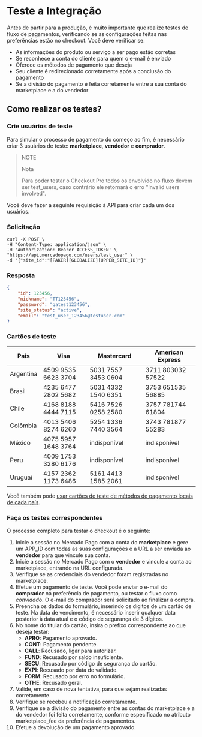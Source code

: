 # Teste a Integração

Antes de partir para a produção, é muito importante que realize testes de fluxo de pagamentos, verificando se as configurações feitas nas preferências estão no checkout.
Você deve verificar se:

+ As informações do produto ou serviço a ser pago estão corretas
+ Se reconhece a conta do cliente para quem o e-mail é enviado
+ Oferece os métodos de pagamento que deseja
+	Seu cliente é redirecionado corretamente após a conclusão do pagamento
+ Se a divisão do pagamento é feita corretamente entre a sua conta do marketplace e a do vendedor


## Como realizar os testes?

### Crie usuários de teste

Para simular o processo de pagamento do começo ao fim, é necessário criar 3 usuários de teste: **marketplace**, **vendedor** e **comprador**.


> NOTE
>
> Nota
>
> Para poder testar o Checkout Pro todos os envolvido no fluxo devem ser test_users, caso contrário ele retornará o erro "Invalid users involved".


Você deve fazer a seguinte requisição à API para criar cada um dos usuários.

### Solicitação

```curl
curl -X POST \
-H "Content-Type: application/json" \
-H 'Authorization: Bearer ACCESS_TOKEN' \
"https://api.mercadopago.com/users/test_user" \
-d '{"site_id":"[FAKER][GLOBALIZE][UPPER_SITE_ID]"}'
```

### Resposta

```json
{
    "id": 123456,
    "nickname": "TT123456",
    "password": "qatest123456",
    "site_status": "active",
    "email": "test_user_123456@testuser.com"
}
```

### Cartões de teste

| País | Visa | Mastercard | American Express |
| --- | --- | --- | --- |
| Argentina | 4509 9535 6623 3704 | 5031 7557 3453 0604 | 3711 803032 57522 |
| Brasil | 4235 6477 2802 5682 | 5031 4332 1540 6351 | 3753 651535 56885 |
| Chile | 4168 8188 4444 7115 | 5416 7526 0258 2580 | 3757 781744 61804 |
| Colômbia | 4013 5406 8274 6260 | 5254 1336 7440 3564 | 3743 781877 55283 |
| México | 4075 5957 1648 3764 | indisponível | indisponível |
| Peru | 4009 1753 3280 6176 | indisponível | indisponível |
| Uruguai | 4157 2362 1173 6486 |5161 4413 1585 2061 | indisponível |

Você também pode [usar cartões de teste de métodos de pagamento locais de cada país](https://www.mercadopago[FAKER][URL][DOMAIN]/developers/pt/guides/resources/localization/local-cards).

### Faça os testes correspondentes

O processo completo para testar o checkout é o seguinte:

1. Inicie a sessão no Mercado Pago com a conta do **marketplace** e gere um APP_ID com todas as suas configurações e a URL a ser enviada ao **vendedor** para que vincule sua conta.
2. Inicie a sessão no Mercado Pago com o **vendedor** e vincule a conta ao marketplace, entrando na URL configurada.
3. Verifique se as credenciais do vendedor foram registradas no marketplace.
4. Efetue um pagamento de teste. Você pode enviar o e-mail do **comprador** na preferência de pagamento, ou testar o fluxo como *convidado*. O e-mail do comprador será solicitado ao finalizar a compra.
5. Preencha os dados do formulário, inserindo os dígitos de um cartão de teste. Na data de vencimento, é necessário inserir qualquer data posterior à data atual e o código de segurança de 3 dígitos.
6. No nome do titular do cartão, insira o prefixo correspondente ao que deseja testar:
    * **APRO**: Pagamento aprovado.  
    * **CONT**: Pagamento pendente.  
    * **CALL**: Recusado, ligar para autorizar.  
    * **FUND**: Recusado por saldo insuficiente.
    * **SECU**: Recusado por código de segurança do cartão.  
    * **EXPI**: Recusado por data de validade.
    * **FORM**: Recusado por erro no formulário.  
    * **OTHE**: Recusado geral.
7. Valide, em caso de nova tentativa, para que sejam realizadas corretamente.
8. Verifique se recebeu a notificação corretamente.
9. Verifique se a divisão do pagamento entre as contas do marketplace e a do vendedor foi feita corretamente, conforme especificado no atributo marketplace_fee da preferência de pagamentos.
10. Efetue a devolução de um pagamento aprovado.
